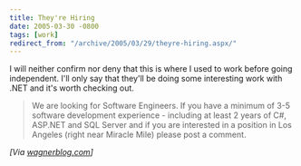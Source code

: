 ```yaml
---
title: They're Hiring
date: 2005-03-30 -0800
tags: [work]
redirect_from: "/archive/2005/03/29/theyre-hiring.aspx/"
---
```


I will neither confirm nor deny that this is where I used to work before
going independent. I'll only say that they'll be doing some interesting
work with .NET and it's worth checking out.

> We are looking for Software Engineers. If you have a minimum of 3-5
> software development experience - including at least 2 years of C#,
> ASP.NET and SQL Server and if you are interested in a position in Los
> Angeles (right near Miracle Mile) please post a comment.

*[Via [wagnerblog.com](http://wagnerblog.com/index.php?p=395)]*

